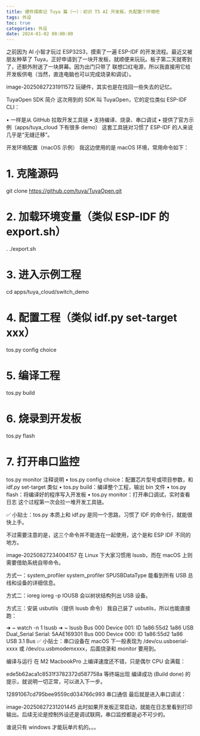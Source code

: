 ```yaml
---
title: 硬件探索记 Tuya 篇（一）：初识 T5 AI 开发板，先配置个环境吧
tags: 外设
toc: true
categories: 外设
date: 2024-01-02 00:00:00
---
```


之前因为 AI 小智才玩过 ESP32S3，摸索了一遍 ESP-IDF 的开发流程。最近又被朋友种草了 Tuya，正好申请到了一块开发板，就顺便来玩玩。板子第二天就寄到了，还额外附送了一块屏幕。因为出门只带了 联想口红电源，所以我直接用它给开发板供电（当然，直连电脑也可以完成烧录和调试）。

image-20250827231911572
玩硬件，其实也是在找回一些失去的记忆。

TuyaOpen SDK 简介
这次用到的 SDK 叫 TuyaOpen，它的定位类似 ESP-IDF CLI：

• 一样是从 GitHub 拉取开发工具链
• 支持编译、烧录、串口调试
• 提供了官方示例（apps/tuya_cloud 下有很多 demo）
这套工具链对习惯了 ESP-IDF 的人来说几乎是“无缝迁移”。

开发环境配置（macOS 示例）
我这边使用的是 macOS 环境，常用命令如下：

# 1. 克隆源码

git clone https://github.com/tuya/TuyaOpen.git

# 2. 加载环境变量（类似 ESP-IDF 的 export.sh）

. ./export.sh

# 3. 进入示例工程

cd apps/tuya_cloud/switch_demo

# 4. 配置工程（类似 idf.py set-target xxx）

tos.py config choice

# 5. 编译工程

tos.py build

# 6. 烧录到开发板

tos.py flash

# 7. 打开串口监控

tos.py monitor
注释说明
• tos.py config choice：配置芯片型号或项目参数，和 idf.py set-target 类似
• tos.py build：编译整个工程，输出 bin 文件
• tos.py flash：将编译好的程序写入开发板
• tos.py monitor：打开串口调试，实时查看日志
这个过程第一次会拉一堆开发工具链。

✅ 小贴士：tos.py 本质上和 idf.py 是同一个思路，习惯了 IDF 的命令行，就能很快上手。

不过需要注意的是，这三个命令并不能连在一起使用，这个是和 ESP IDF 不同的地方。

image-20250827234004157
在 Linux 下大家习惯用 lsusb，而在 macOS 上则需要借助系统自带命令。

方式一：system_profiler
system_profiler SPUSBDataType
能看到所有 USB 总线和设备的详细信息。

方式二：ioreg
ioreg -p IOUSB
会以树状结构列出 USB 设备。

方式三：安装 usbutils（提供 lsusb 命令）
我自己装了 usbutils，所以也能直接跑：

➜ ~ watch -n 1 lsusb
➜ ~ lsusb
Bus 000 Device 001: ID 1a86:55d2 1a86 USB Dual_Serial Serial: 5AAE169301
Bus 000 Device 000: ID 1a86:55d2 1a86 USB 3.1 Bus
✅ 小贴士：串口设备在 macOS 下一般表现为 /dev/cu.usbserial-xxxx 或 /dev/cu.usbmodemxxxx，后面烧录和 monitor 要用到。

编译与运行
在 M2 MacbookPro 上编译速度还不错，只是偶尔 CPU 会满载：

ede5b62aca1c8531f3782372d587758a
等终端出现 编译成功 (Build done) 的提示，就说明一切正常，可以进入下一步。

12891067cd795bee9559cd034766c993
串口通信
最后就是进入串口调试：

image-20250827231201445
此时如果开发板正常启动，就能在日志里看到打印输出。后续无论是控制外设还是调试联网，串口监控都是必不可少的。

谁说只有 windows 才能玩单片机的。。。
